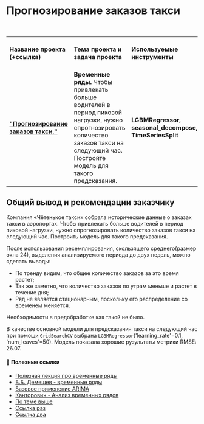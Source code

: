 # Прогнозирование заказов такси

<br/>
<table>
    <tr>
        <td><b>Название проекта (+ссылка)</b></td>
        <td><b>Тема проекта и задача проекта</b></td>
        <td><b>Используемые инструменты</b></td>
        <td><b>Темы инф. материалов и рекомендации ревьювера</b></td>
    </tr>
    <tr>
        <td><a href="https://github.com/DinoWithPython/ds_practicum_projects/blob/main/Удовлетворенность%20сотрудников/06%20Сборный%20проект%202(Предсказание%20уровня%20удовлетворенности%20сотрудника%20и%20факт%20увольнения).ipynb" target="_blank"><b>"Прогнозирование заказов такси."</b></a></td>
        <td><b>Временные ряды.</b> Чтобы привлекать больше водителей в период пиковой нагрузки, нужно спрогнозировать количество заказов такси на следующий час. Постройте модель для такого предсказания.</td>
        <td><b>LGBMRegressor, seasonal_decompose, TimeSeriesSplit </b></td>
        <td>Ссылки на лекции по временным рядам, чтобы лучше разобраться в теме.</td>
    </tr>
</table>

## Общий вывод и рекомендации заказчику
Компания «Чётенькое такси» собрала исторические данные о заказах такси в аэропортах. Чтобы привлекать больше водителей в период пиковой нагрузки, нужно спрогнозировать количество заказов такси на следующий час. Построить модель для такого предсказания.    


После использования ресемплирования, скользящего среднего(размер окна 24), выделения анализируемого периода до двух недель, можно сделать выводы:
* По тренду видим, что общее количество заказов за это время растет;    
* Так же заметно, что количество заказов по утрам меньше и растет в течение дня;
* Ряд не является стационарным, поскольку его распределение со временем меняется.

Необходимости в предобработке как такой не было.

В качестве основной модели для предсказания такси на следующий час при помощи `GridSearchCV` выбрана `LGBMRegressor`('learning_rate'=0.1, 'num_leaves'=50). Модель показала хорошие рузультаты метрики RMSE: 26.07.


#### 📖 **Полезные ссылки**

* [Полезная лекция про временные ряды](https://www.youtube.com/watch?v=u433nrxdf5k)
* [Б.Б. Демешев - временные ряды](https://disk.yandex.ru/i/LiDHB-B3A6Lz5A)
* [Базовое применение ARIMA](https://colab.research.google.com/drive/17RnG91Eq8JBKyxToNzvCvjibfxum-oPj?usp=sharing)
* [Канторович - Анализ временных рядов](https://yadi.sk/i/IOkUOS3hTXf3gg)
* [По теме выше](https://facebook.github.io/prophet/)
* [Ссылка раз](https://facebook.github.io/prophet/docs/quick_start.html#python-api)
* [Ссылка два](https://nbviewer.jupyter.org/github/miptgirl/habra_materials/blob/master/prophet/habra_data.ipynb)
